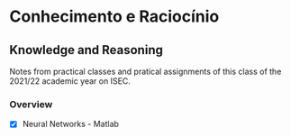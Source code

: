 # Conhecimento e Raciocínio

## Knowledge and Reasoning

Notes from practical classes and pratical assignments of this class of the 2021/22 academic year on ISEC.

### Overview

  - [x] Neural Networks - Matlab
